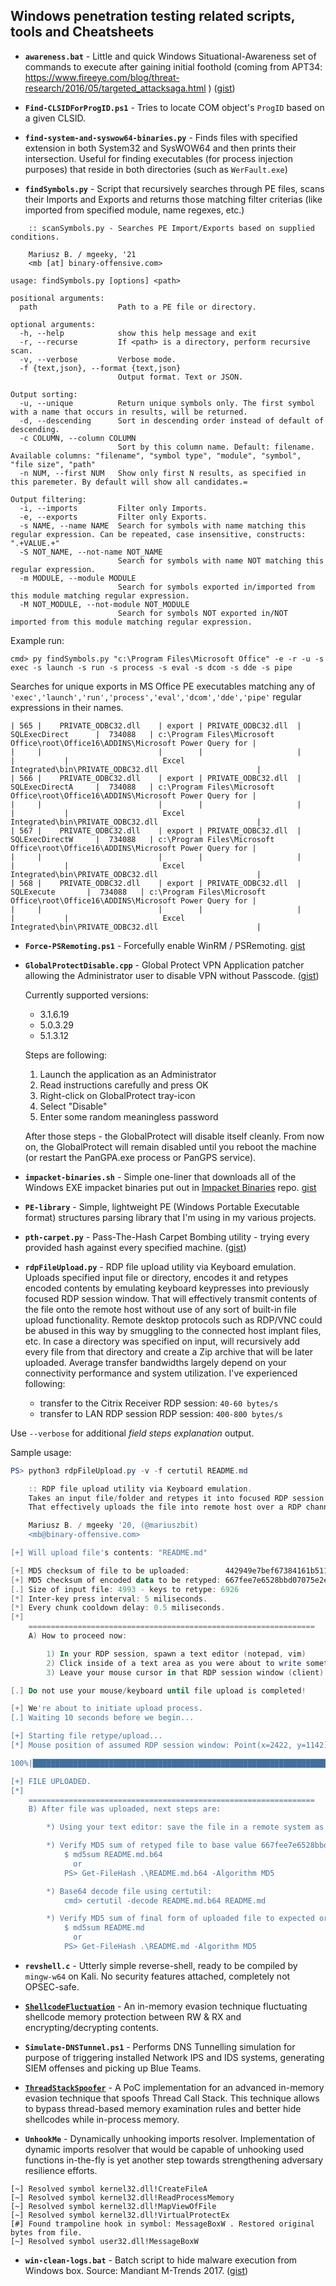 ## Windows penetration testing related scripts, tools and Cheatsheets


- **`awareness.bat`** - Little and quick Windows Situational-Awareness set of commands to execute after gaining initial foothold (coming from APT34: https://www.fireeye.com/blog/threat-research/2016/05/targeted_attacksaga.html ) ([gist](https://gist.github.com/mgeeky/237b48e0bb6546acb53696228ab50794))

- **`Find-CLSIDForProgID.ps1`** - Tries to locate COM object's `ProgID` based on a given CLSID.

- **`find-system-and-syswow64-binaries.py`** - Finds files with specified extension in both System32 and SysWOW64 and then prints their intersection. Useful for finding executables (for process injection purposes) that reside in both directories (such as `WerFault.exe`)


- **`findSymbols.py`** - Script that recursively searches through PE files, scans their Imports and Exports and returns those matching filter criterias (like imported from specified module, name regexes, etc.)

```
    :: scanSymbols.py - Searches PE Import/Exports based on supplied conditions.

    Mariusz B. / mgeeky, '21
    <mb [at] binary-offensive.com>

usage: findSymbols.py [options] <path>

positional arguments:
  path                  Path to a PE file or directory.

optional arguments:
  -h, --help            show this help message and exit
  -r, --recurse         If <path> is a directory, perform recursive scan.
  -v, --verbose         Verbose mode.
  -f {text,json}, --format {text,json}
                        Output format. Text or JSON.

Output sorting:
  -u, --unique          Return unique symbols only. The first symbol with a name that occurs in results, will be returned.
  -d, --descending      Sort in descending order instead of default of descending.
  -c COLUMN, --column COLUMN
                        Sort by this column name. Default: filename. Available columns: "filename", "symbol type", "module", "symbol", "file size", "path"
  -n NUM, --first NUM   Show only first N results, as specified in this paremeter. By default will show all candidates.=

Output filtering:
  -i, --imports         Filter only Imports.
  -e, --exports         Filter only Exports.
  -s NAME, --name NAME  Search for symbols with name matching this regular expression. Can be repeated, case insensitive, constructs: ".+VALUE.+"
  -S NOT_NAME, --not-name NOT_NAME
                        Search for symbols with name NOT matching this regular expression.
  -m MODULE, --module MODULE
                        Search for symbols exported in/imported from this module matching regular expression.
  -M NOT_MODULE, --not-module NOT_MODULE
                        Search for symbols NOT exported in/NOT imported from this module matching regular expression.
```
  
  Example run:
```
cmd> py findSymbols.py "c:\Program Files\Microsoft Office" -e -r -u -s exec -s launch -s run -s process -s eval -s dcom -s dde -s pipe
```

  Searches for unique exports in MS Office PE executables matching any of `'exec','launch','run','process','eval','dcom','dde','pipe'` regular expressions in their names.

```
| 565 |    PRIVATE_ODBC32.dll    | export | PRIVATE_ODBC32.dll  |      SQLExecDirect      |  734088   | c:\Program Files\Microsoft Office\root\Office16\ADDINS\Microsoft Power Query for |
|     |                          |        |                     |                         |           |                     Excel Integrated\bin\PRIVATE_ODBC32.dll                      |
| 566 |    PRIVATE_ODBC32.dll    | export | PRIVATE_ODBC32.dll  |      SQLExecDirectA     |  734088   | c:\Program Files\Microsoft Office\root\Office16\ADDINS\Microsoft Power Query for |
|     |                          |        |                     |                         |           |                     Excel Integrated\bin\PRIVATE_ODBC32.dll                      |
| 567 |    PRIVATE_ODBC32.dll    | export | PRIVATE_ODBC32.dll  |      SQLExecDirectW     |  734088   | c:\Program Files\Microsoft Office\root\Office16\ADDINS\Microsoft Power Query for |
|     |                          |        |                     |                         |           |                     Excel Integrated\bin\PRIVATE_ODBC32.dll                      |
| 568 |    PRIVATE_ODBC32.dll    | export | PRIVATE_ODBC32.dll  |        SQLExecute       |  734088   | c:\Program Files\Microsoft Office\root\Office16\ADDINS\Microsoft Power Query for |
|     |                          |        |                     |                         |           |                     Excel Integrated\bin\PRIVATE_ODBC32.dll                      |
```


- **`Force-PSRemoting.ps1`** - Forcefully enable WinRM / PSRemoting. [gist](https://gist.github.com/mgeeky/313c22def5c86d7a529f41e5b6ff79b8)

- **`GlobalProtectDisable.cpp`** - Global Protect VPN Application patcher allowing the Administrator user to disable VPN without Passcode. ([gist](https://gist.github.com/mgeeky/54ac676226a1a4bd9fd8653e24adc2e9))

    Currently supported versions:
    - 3.1.6.19
    - 5.0.3.29
    - 5.1.3.12

    Steps are following:
    
    1. Launch the application as an Administrator
    2. Read instructions carefully and press OK
    3. Right-click on GlobalProtect tray-icon
    4. Select "Disable"
    5. Enter some random meaningless password
    
    After those steps - the GlobalProtect will disable itself cleanly. 
    From now on, the GlobalProtect will remain disabled until you reboot the machine (or restart the PanGPA.exe process or PanGPS service).

- **`impacket-binaries.sh`** - Simple one-liner that downloads all of the Windows EXE impacket binaries put out in [Impacket Binaries](https://github.com/ropnop/impacket_static_binaries) repo. [gist](https://gist.github.com/mgeeky/2f990f14f1e7cf78fce21b8761234604)

- **`PE-library`** - Simple, lightweight PE (Windows Portable Executable format) structures parsing library that I'm using in my various projects.

- **`pth-carpet.py`** - Pass-The-Hash Carpet Bombing utility - trying every provided hash against every specified machine. ([gist](https://gist.github.com/mgeeky/3018bf3643f80798bde75c17571a38a9))

- **`rdpFileUpload.py`** - RDP file upload utility via Keyboard emulation. Uploads specified input file or directory, encodes it and retypes encoded contents by emulating keyboard keypresses into previously focused RDP session window. That will effectively transmit contents of the file onto the remote host without use of any sort of built-in file upload functionality. Remote desktop protocols such as RDP/VNC could be abused in this way by smuggling to the connected host implant files, etc. In case a directory was specified on input, will recursively add every file from that directory and create a Zip archive that will be later uploaded. Average transfer bandwidths largely depend on your connectivity performance and system utilization.
I've experienced following:
   * transfer to the Citrix Receiver RDP session: `40-60 bytes/s`
   * transfer to LAN RDP session RDP session: `400-800 bytes/s`

Use `--verbose` for additional _field steps explanation_ output.

Sample usage:

```powershell
PS> python3 rdpFileUpload.py -v -f certutil README.md

    :: RDP file upload utility via Keyboard emulation.
    Takes an input file/folder and retypes it into focused RDP session window.
    That effectively uploads the file into remote host over a RDP channel.

    Mariusz B. / mgeeky '20, (@mariuszbit)
    <mb@binary-offensive.com>

[+] Will upload file's contents: "README.md"

[+] MD5 checksum of file to be uploaded:        442949e7bef67384161b511c2dd3e6bb
[+] MD5 checksum of encoded data to be retyped: 667fee7e6528bbd07075e2e54f7fee69
[.] Size of input file: 4993 - keys to retype: 6926
[*] Inter-key press interval: 5 miliseconds.
[*] Every chunk cooldown delay: 0.5 miliseconds.
[*]
    ================================================================
    A) How to proceed now:

        1) In your RDP session, spawn a text editor (notepad, vim)
        2) Click inside of a text area as you were about to write something.
        3) Leave your mouse cursor in that RDP session window (client) having that window focused

[.] Do not use your mouse/keyboard until file upload is completed!

[+] We're about to initiate upload process.
[.] Waiting 10 seconds before we begin...

[+] Starting file retype/upload...
[*] Mouse position of assumed RDP session window: Point(x=2422, y=1142)

100%|███████████████████████████████████████████████████████████████████| 6926/6926 [01:07<00:00, 45.52characters/s]

[+] FILE UPLOADED.
[*]
    ================================================================
    B) After file was uploaded, next steps are:

        *) Using your text editor: save the file in a remote system as "README.md.b64"

        *) Verify MD5 sum of retyped file to base value 667fee7e6528bbd07075e2e54f7fee69:
            $ md5sum README.md.b64
              or
            PS> Get-FileHash .\README.md.b64 -Algorithm MD5

        *) Base64 decode file using certutil:
            cmd> certutil -decode README.md.b64 README.md

        *) Verify MD5 sum of final form of uploaded file to expected original value 442949e7bef67384161b511c2dd3e6bb:
            $ md5sum README.md
              or
            PS> Get-FileHash .\README.md -Algorithm MD5
```

- **`revshell.c`** - Utterly simple reverse-shell, ready to be compiled by `mingw-w64` on Kali. No security features attached, completely not OPSEC-safe.

- [**`ShellcodeFluctuation`**](https://github.com/mgeeky/ShellcodeFluctuation) - An in-memory evasion technique fluctuating shellcode memory protection between RW & RX and encrypting/decrypting contents.

- **`Simulate-DNSTunnel.ps1`** - Performs DNS Tunnelling simulation for purpose of triggering installed Network IPS and IDS systems, generating SIEM offenses and picking up Blue Teams.

- [**`ThreadStackSpoofer`**](https://github.com/mgeeky/ThreadStackSpoofer) - A PoC implementation for an advanced in-memory evasion technique that spoofs Thread Call Stack. This technique allows to bypass thread-based memory examination rules and better hide shellcodes while in-process memory.

- **`UnhookMe`** - Dynamically unhooking imports resolver. Implementation of dynamic imports resolver that would be capable of unhooking used functions in-the-fly is yet another step towards strengthening adversary resilience efforts. 

```
[~] Resolved symbol kernel32.dll!CreateFileA
[~] Resolved symbol kernel32.dll!ReadProcessMemory
[~] Resolved symbol kernel32.dll!MapViewOfFile
[~] Resolved symbol kernel32.dll!VirtualProtectEx
[#] Found trampoline hook in symbol: MessageBoxW . Restored original bytes from file.
[~] Resolved symbol user32.dll!MessageBoxW
```


- **`win-clean-logs.bat`** - Batch script to hide malware execution from Windows box. Source: Mandiant M-Trends 2017. ([gist](https://gist.github.com/mgeeky/3561be7e697c62f543910851c0a26d00))
